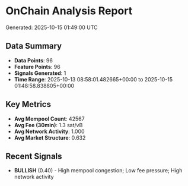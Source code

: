 # OnChain Analysis Report
Generated: 2025-10-15 01:49:00 UTC

## Data Summary
- **Data Points**: 96
- **Feature Points**: 96
- **Signals Generated**: 1
- **Time Range**: 2025-10-13 08:58:01.482665+00:00 to 2025-10-15 01:48:58.838805+00:00

## Key Metrics
- **Avg Mempool Count**: 42567
- **Avg Fee (30min)**: 1.3 sat/vB
- **Avg Network Activity**: 1.000
- **Avg Market Structure**: 0.632

## Recent Signals
- **BULLISH** (0.40) - High mempool congestion; Low fee pressure; High network activity
